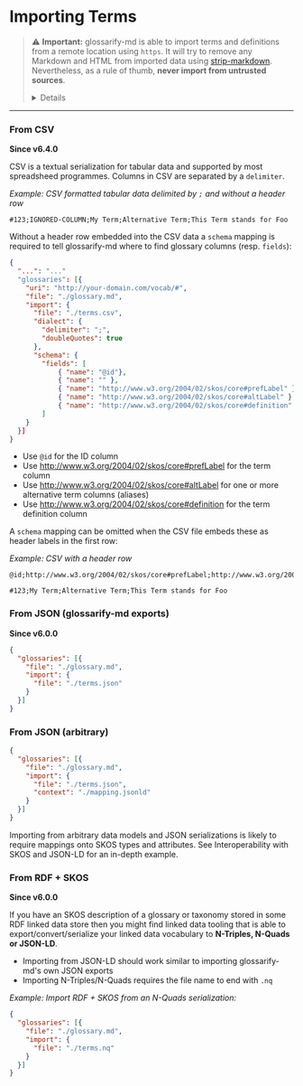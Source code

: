 # Importing Terms
<!--
aliases: Import, importing, imports
-->
[strip-markdown]: https://npmjs.com/package/strip-markdown

> ⚠ **Important:** glossarify-md is able to import terms and definitions from a remote location using `https`. It will try to remove any Markdown and HTML from imported data using [strip-markdown](https://npmjs.com/package/strip-markdown). Nevertheless, as a rule of thumb, **never import from untrusted sources**.
> <details>
> Loading <strong>files from a remote location could enable a remote entity to embed malicious code</strong>, execute such code in the runtime context of glossarify-md or make glossarify-md embed it into <em>your</em> output files. <strong>Consider downloading files first and after review import them statically from within your project.</strong>
</details>

----

### From CSV

**Since v6.4.0**

CSV is a textual serialization for tabular data and supported by most spreadsheed programmes. Columns in CSV are separated by a `delimiter`.

*Example: CSV formatted tabular data delimited by `;` and without a header row*
~~~csv
#123;IGNORED-COLUMN;My Term;Alternative Term;This Term stands for Foo
~~~

Without a header row embedded into the CSV data a `schema` mapping is required to tell glossarify-md where to find glossary columns (resp. `fields`):

~~~json
{
  "...": "..."
  "glossaries": [{
    "uri": "http://your-domain.com/vocab/#",
    "file": "./glossary.md",
    "import": {
      "file": "./terms.csv",
      "dialect": {
        "delimiter": ";",
        "doubleQuotes": true
      },
      "schema": {
        "fields": [
            { "name": "@id"},
            { "name": "" },
            { "name": "http://www.w3.org/2004/02/skos/core#prefLabel" },
            { "name": "http://www.w3.org/2004/02/skos/core#altLabel" },
            { "name": "http://www.w3.org/2004/02/skos/core#definition" }
        ]
    }
  }]
}
~~~

- Use `@id` for the ID column
- Use http://www.w3.org/2004/02/skos/core#prefLabel for the term column
- Use http://www.w3.org/2004/02/skos/core#altLabel for one or more alternative term columns (aliases)
- Use http://www.w3.org/2004/02/skos/core#definition for the term definition column

A `schema` mapping can be omitted when the CSV file embeds these as header labels in the first row:

*Example: CSV with a header row*
~~~csv
@id;http://www.w3.org/2004/02/skos/core#prefLabel;http://www.w3.org/2004/02/skos/core#altLabel;http://www.w3.org/2004/02/skos/core#definition

#123;My Term;Alternative Term;This Term stands for Foo
~~~

### From JSON (glossarify-md exports)

**Since v6.0.0**

~~~json
{
  "glossaries": [{
    "file": "./glossary.md",
    "import": {
      "file": "./terms.json"
    }
  }]
}
~~~

### From JSON (arbitrary)

~~~json
{
  "glossaries": [{
    "file": "./glossary.md",
    "import": {
      "file": "./terms.json",
      "context": "./mapping.jsonld"
    }
  }]
}
~~~

Importing from arbitrary data models and JSON serializations is likely to require mappings onto SKOS types and attributes. See Interoperability with SKOS and JSON-LD for an in-depth example.

### From RDF + SKOS

**Since v6.0.0**

If you have an SKOS description of a glossary or taxonomy stored in some RDF linked data store then you might find linked data tooling that is able to export/convert/serialize your linked data vocabulary to **N-Triples, N-Quads or JSON-LD**.

- Importing from JSON-LD should work similar to importing glossarify-md's own JSON exports
- Importing N-Triples/N-Quads requires the file name to end with `.nq`

*Example: Import RDF + SKOS from an N-Quads serialization:*
~~~json
{
  "glossaries": [{
    "file": "./glossary.md",
    "import": {
      "file": "./terms.nq"
    }
  }]
}
~~~



